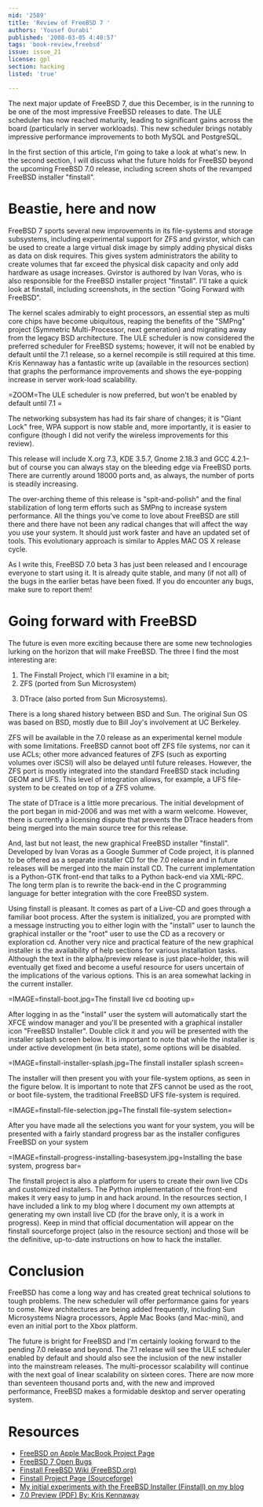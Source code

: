 ```yaml
---
nid: '2589'
title: 'Review of FreeBSD 7 '
authors: 'Yousef Ourabi'
published: '2008-03-05 4:40:57'
tags: 'book-review,freebsd'
issue: issue_21
license: gpl
section: hacking
listed: 'true'

---
```

The next major update of FreeBSD 7, due this December, is in the running to be one of the most impressive FreeBSD releases to date. The ULE scheduler has now reached maturity, leading to significant gains across the board (particularly in server workloads). This new scheduler brings notably impressive performance improvements to both MySQL and PostgreSQL. 

In the first section of this article, I'm going to take a look at what's new. In the second section, I will discuss what the future holds for FreeBSD beyond the upcoming FreeBSD 7.0 release, including screen shots of the revamped FreeBSD installer "finstall".

<!--break-->

# Beastie, here and now

FreeBSD 7 sports several new improvements in its file-systems and storage subsystems, including experimental support for ZFS and gvirstor, which can be used to create a large virtual disk image by simply adding physical disks as data on disk requires. This gives system administrators the ability to create volumes that far exceed the physical disk capacity and only add hardware as usage increases. Gvirstor is authored by Ivan Voras, who is also responsible for the FreeBSD installer project "finstall".  I'll take a quick look at finstall, including screenshots, in the section "Going Forward with FreeBSD".

The kernel scales admirably to eight processors, an essential step as multi core chips have become ubiquitous, reaping the benefits of the "SMPng" project (Symmetric Multi-Processor, next generation) and migrating away from the legacy BSD architecture. The ULE scheduler is now considered the preferred scheduler for FreeBSD systems; however, it will not be enabled by default until the 7.1 release, so a kernel recompile is still required at this time. Kris Kennaway has a fantastic write up (available in the resources section) that graphs the performance improvements and shows the eye-popping increase in server work-load scalability. 

=ZOOM=The ULE scheduler is now preferred, but won't be enabled by default until 7.1 =

The networking subsystem has had its fair share of changes; it is "Giant Lock" free, WPA support is now stable and, more importantly, it is easier to configure  (though I did not verify the wireless improvements for this review). 

This release will include X.org 7.3, KDE 3.5.7,  Gnome 2.18.3 and GCC 4.2.1–but of course you can always stay on the bleeding edge via FreeBSD ports. There are currently around 18000 ports and, as always, the number of ports is steadily increasing.

The over-arching theme of this release is "spit-and-polish" and the final stabilization of long term efforts such as SMPng to increase system performance. All the things you've come to love about FreeBSD are still there and there have not been any radical changes that will affect the way you use your system. It should just work faster and have an updated set of tools. This evolutionary approach is similar to Apples MAC OS X release cycle.

As I write this, FreeBSD 7.0 beta 3 has just been released and I encourage everyone to start using it. It is already quite stable, and many (if not all) of the bugs in the earlier betas have been fixed. If you do encounter any bugs, make sure to report them!

# Going forward with FreeBSD

The future is even more exciting because there are some new technologies lurking on the horizon that will make FreeBSD. The three I find the most interesting are: 

1. The Finstall Project, which I'll examine in a bit; 
2. ZFS (ported from Sun Microsystem)
3) DTrace (also ported from Sun Microsystems).

There is a long shared history between BSD and Sun. The original Sun OS was based on BSD, mostly due to Bill Joy's involvement at UC Berkeley.

ZFS will be available in the 7.0 release as an experimental kernel module with some limitations. FreeBSD cannot boot off ZFS file systems, nor can it use ACLs; other more advanced features of ZFS (such as exporting volumes over iSCSI) will also be delayed until future releases. However, the ZFS port is mostly integrated into the standard FreeBSD stack including GEOM and UFS. This level of integration allows, for example, a UFS file-system to be created on top of a ZFS volume. 

The state of DTrace is a little more precarious. The initial development of the port began in mid-2006 and was met with a warm welcome. However, there is currently a licensing dispute that prevents the DTrace headers from being merged into the main source tree for this release.

And, last but not least, the new graphical FreeBSD installer "finstall". Developed by Ivan Voras as a Google Summer of Code project, it is planned to be offered as a separate installer CD for the 7.0 release and in future releases will be merged into the main install CD. The current implementation is a Python-GTK front-end that talks to a Python back-end via XML-RPC. The long term plan is to rewrite the back-end in the C programming language for better integration with the core FreeBSD system. 

Using finstall is pleasant. It comes as part of a Live-CD and goes through a familiar boot process. After the system is initialized, you are prompted with a message instructing you to either login with the "install" user to launch the graphical installer or the "root" user to use the CD as a recovery or exploration cd. Another very nice and practical feature of the new graphical installer is the availability of help sections for various installation tasks. Although the text in the alpha/preview release is just place-holder, this will eventually get fixed and become a useful resource for users uncertain of the implications of the various options. This is an area somewhat lacking in the current installer. 

=IMAGE=finstall-boot.jpg=The finstall live cd booting up=

After logging in as the "install" user the system will automatically start the XFCE window manager and you'll be presented with a graphical installer icon "FreeBSD Installer". Double click it and you will be presented with the installer splash screen below. It is important to note that while the installer is under active development (in beta state), some options will be disabled. 

=IMAGE=finstall-installer-splash.jpg=The finstall installer splash screen=

The installer will then present you with your file-system options, as seen in the figure below. It is important to note that ZFS cannot be used as the root, or boot file-system, the traditional FreeBSD UFS file-system is required. 

=IMAGE=finstall-file-selection.jpg=The finstall file-system selection=

After you have made all the selections you want for your system, you will be presented with a fairly standard progress bar as the installer configures FreeBSD on your system 

=IMAGE=finstall-progress-installing-basesystem.jpg=Installing the base system, progress bar=

The finstall project is also a platform for users to create their own live CDs and customized installers. The Python implementation of the front-end makes it very easy to jump in and hack around. In the resources section, I have included a link to my blog where I document my own attempts at generating my own install live CD (for the brave only, it is a work in progress). Keep in mind that official documentation will appear on the finstall sourceforge project (also in the resource section) and those will be the definitive, up-to-date instructions on how to hack the installer. 

# Conclusion

FreeBSD has come a long way and has created great technical solutions to tough problems. The new scheduler will offer performance gains for years to come. New architectures are being added frequently, including Sun Microsystems Niagra processors, Apple Mac Books (and Mac-mini), and even an initial port to the Xbox platform.

The future is bright for FreeBSD and I'm certainly looking forward to the pending 7.0 release and beyond. The 7.1 release will see the ULE scheduler enabled by default and should also see the inclusion of the new installer into the mainstream releases. The multi-processor scalability will continue with the next goal of linear scalability on sixteen cores. There are now more than seventeen thousand ports and, with the new and improved performance, FreeBSD makes a formidable desktop and server operating system.

#  Resources 

*  [FreeBSD on Apple MacBook Project Page](http://wiki.freebsd.org/AppleMacbook) 
*  [FreeBSD 7 Open Bugs](http://www.freebsd.org/releases/7.0R/todo.html) 
*  [Finstall FreeBSD Wiki (FreeBSD.org) ](http://wiki.freebsd.org/finstall) 
*  [Finstall Project Page (Sourceforge) ](http://sourceforge.net/projects/finstall/) 
*  [ My initial experiments with the FreeBSD Installer (Finstall) on my blog ](http://yousefourabi.com/bsd/freebsd-7-and-the-freebsd-installer) 
*  [ 7.0 Preview (PDF) By: Kris Kennaway ](http://people.freebsd.org/~kris/scaling/7.0%20Preview.pdf) 

